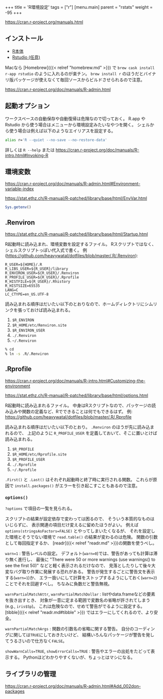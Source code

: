 +++
title = 'R環境設定'
tags = ["r"]
[menu.main]
  parent = "rstats"
  weight = -95
+++

https://cran.r-project.org/manuals.html

## インストール

- [R本体](https://cran.rstudio.com/)
- [Rstudio (任意)](https://www.rstudio.com/products/rstudio/download/)

Macなら [Homebrew]({{< relref "homebrew.md" >}}) で
`brew cask install r-app rstudio` のように入れるのが楽チン。
`brew install r` のほうだとバイナリ版パッケージが使えなくて毎回ソースからビルドさせられるので注意。

https://cran.r-project.org/doc/manuals/R-admin.html


## 起動オプション

ワークスペースの自動保存や自動復帰は危険なので切っておく。
R.app や Rstudio から使う場合はメニューから環境設定みたいなやつを開く。
シェルから使う場合は例えば以下のようなエイリアスを設定する。

```sh
alias r='R --quiet --no-save --no-restore-data'
```

詳しくは `R --help` または
https://cran.r-project.org/doc/manuals/R-intro.html#Invoking-R


## 環境変数

https://cran.r-project.org/doc/manuals/R-admin.html#Environment-variable-index

https://stat.ethz.ch/R-manual/R-patched/library/base/html/EnvVar.html

```r
Sys.getenv()
```


## .Renviron

<https://stat.ethz.ch/R-manual/R-patched/library/base/html/Startup.html>

R起動時に読み込まれ、環境変数を設定するファイル。
Rスクリプトではなく、シェルスクリプトっぽい代入式で書く。
例 (<https://github.com/heavywatal/dotfiles/blob/master/.R/.Renviron>):

    R_USER=${HOME}/.R
    R_LIBS_USER=${R_USER}/library
    R_ENVIRON_USER=${R_USER}/.Renviron
    R_PROFILE_USER=${R_USER}/.Rprofile
    R_HISTFILE=${R_USER}/.Rhistory
    R_HISTSIZE=65535
    LANG=C
    LC_CTYPE=en_US.UTF-8

読み込まれる順序はだいたい以下のとおりなので、ホームディレクトリにシムリンクを張っておけば読み込まれる。

1.  `$R_ENVIRON`
2.  `$R_HOME/etc/Renviron.site`
3.  `$R_ENVIRON_USER`
4.  `./.Renviron`
5.  `~/.Renviron`

```sh
% cd
% ln -s .R/.Renviron
```

## .Rprofile

https://cran.r-project.org/doc/manuals/R-intro.html#Customizing-the-environment

<https://stat.ethz.ch/R-manual/R-patched/library/base/html/options.html>

R起動時に読み込まれるファイル。
中身はRスクリプトなので、パッケージの読み込みや関数の定義など、Rでできることは何でもできるはず。
例: <https://github.com/heavywatal/dotfiles/blob/master/.R/.Rprofile>

読み込まれる順序はだいたい以下のとおり。
`.Renviron` のほうが先に読み込まれるので、
上記のように `R_PROFILE_USER` を定義しておいて、そこに置いとけば読み込まれる。

1.  `$R_PROFILE`
2.  `$R_HOME/etc/Rprofile.site`
3.  `$R_PROFILE_USER`
4.  `./.Rprofile`
5.  `~/.Rprofile`

`.First()` と `.Last()` はそれぞれ起動時と終了時に実行される関数。
これらが原因で `install.packages()` がエラーを引き起こすこともあるので注意。

### `options()`

`?options` で項目の一覧を見られる。

スクリプトの結果が設定依存で変わっては困るので、
そういう本質的なものはいじらずに、
表示関連の項目だけ変えるに留めたほうがよい。
例えば `options(stringsAsFactors=FALSE)` とやってしまいたくなるが、
それを設定した環境とそうでない環境で `read.table()` の結果が変わるのは危険。
関数の引数として毎回指定するか、
[readr]({{< relref "readr.md" >}})の関数を使うべし。

`warn=1`
: 警告レベルの設定。
  デフォルト(`warn=0`)では、警告があっても計算は滞り無く進行し、
  最後に "There were 50 or more warnings (use warnings() to see the first 50)"
  などと軽く表示されるだけなので、
  見落としたりして後々大変なバグ取り作業に発展する恐れがある。
  警告が発生するごとに警告文を表示する(`warn=1`)か、
  エラー扱いにして計算をストップするようにしておく(`warn=2`)ことでそれを回避すべし。
  ちなみに負数だと警告無視。

`warnPartialMatchAttr`, `warnPartialMatchDollar`
: listやdata.frameなどの要素を抜き出すとき、
  対象が一意に定まる範囲で変数名の省略が許されてしまう (e.g., `iris$Sp`)。
  これは危険なので、せめて警告がでるように設定する。
  [tibble]({{< relref "readr.md#tibble" >}}) ではエラーにしてくれるので、より安全。

`warnPartialMatchArgs`
: 関数の引数名の省略に関する警告。
  自分のコーディングに関しては`TRUE`にしておきたいけど、
  結構いろんなパッケージが警告を発してうるさいので仕方なく`FALSE`。

`showWarnCalls=TRUE`, `showErrorCalls=TRUE`
: 警告やエラーの出処をたどって表示する。
  Pythonほどわかりやすくないが、ちょっとはマシになる。


## ライブラリの管理

https://cran.r-project.org/doc/manuals/R-admin.html#Add_002don-packages

